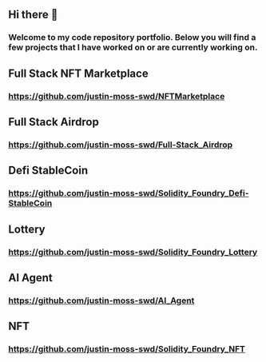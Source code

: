 ## Hi there 👋

### Welcome to my code repository portfolio.  Below you will find a few projects that I have worked on or are currently working on.

## Full Stack NFT Marketplace
### https://github.com/justin-moss-swd/NFTMarketplace

## Full Stack Airdrop
### https://github.com/justin-moss-swd/Full-Stack_Airdrop

## Defi StableCoin
### https://github.com/justin-moss-swd/Solidity_Foundry_Defi-StableCoin

## Lottery
### https://github.com/justin-moss-swd/Solidity_Foundry_Lottery

## AI Agent
### https://github.com/justin-moss-swd/AI_Agent

## NFT
### https://github.com/justin-moss-swd/Solidity_Foundry_NFT

<!--
**justin-moss-swd/justin-moss-swd** is a ✨ _special_ ✨ repository because its `README.md` (this file) appears on your GitHub profile.

Here are some ideas to get you started:

- 🔭 I’m currently working on ...
- 🌱 I’m currently learning ...
- 👯 I’m looking to collaborate on ...
- 🤔 I’m looking for help with ...
- 💬 Ask me about ...
- 📫 How to reach me: ...
- 😄 Pronouns: ...
- ⚡ Fun fact: ...

-->

